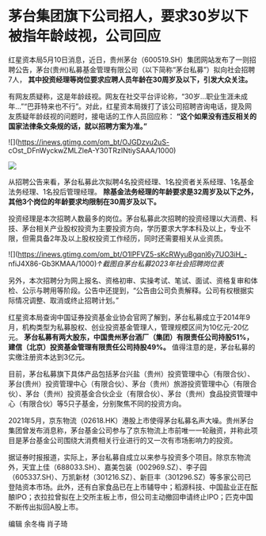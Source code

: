 # 茅台集团旗下公司招人，要求30岁以下被指年龄歧视，公司回应

红星资本局5月10日消息，近日，贵州茅台（600519.SH）集团网站发布了一则招聘公告，茅台(贵州)私募基金管理有限公司（以下简称“茅台私募”）拟向社会招聘7人，
**其中投资经理等岗位要求应聘人员年龄在30周岁及以下，引发大众关注。**

有网友质疑称，这是年龄歧视。网友在社交平台评论称，“30岁…职业生涯未成年…”“巴菲特来也不行”。对此，红星资本局拨打了该公司招聘咨询电话，提及网友质疑年龄歧视的问题时，接电话的工作人员回应称：
**“这个如果没有违反相关的国家法律条文条规的话，就以招聘方案为准。”**

![](https://inews.gtimg.com/om_bt/OJGDzvu2uS-
cOst_DFnWyckwZMLZleA-Y30TRzINtiySAAA/1000)

![](https://inews.gtimg.com/om_bt/Oflk7e4OUHfr2Linyu0-Qyy8gnRtl61BZZf6Xkl0Tz9FUAA/1000)

从招聘公告来看，茅台私募此次拟聘4名投资经理、1名投资者关系经理、1名基金法务经理、1名投后管理经理。
**除基金法务经理的年龄要求是32周岁及以下之外，其他3个岗位的年龄要求均限制在30周岁及以下。**

投资经理是本次招聘人数最多的岗位。茅台私募此次招聘的投资经理以大消费、科技、茅台相关产业股权投资为主要投资方向，学历要求大学本科及以上，专业不限，但需具备2年及以上股权投资工作经历，同时还需要相关从业资质。

![](https://inews.gtimg.com/om_bt/O1lPFVZ5-sKcRWyuBgqnl6y7UO3iH_-
nfiJ4X86-Gb3KMAA/1000)_↑截图自茅台私募2023年社会招聘岗位表_

另外，本次招聘分为网上报名、资格初审、实操考试、笔试、面试、资格复审和体检、公示与聘用等阶段。公告中还提到，“公告由公司负责解释。公司有权根据实际情况调整、取消或终止招聘计划。”

红星资本局查询中国证券投资基金业协会官网了解到，茅台私募成立于2014年9月，机构类型为私募股权、创业投资基金管理人，管理规模区间为10亿元-20亿元。
**茅台私募有两大股东，中国贵州茅台酒厂（集团）有限责任公司持股51%，建信（北京）投资基金管理有限责任公司持股49%。**
值得注意的是，茅台私募的实缴注册资本达到3亿元。

目前，茅台私募旗下具体产品包括茅台兴盐（贵州）投资管理中心（有限合伙）、茅台(贵州）投资管理中心（有限合伙）、茅台（贵州）旅游投资管理中心（有限合伙）、茅台（贵州）投资基金合伙企业（有限合伙）、茅台（贵州）食品投资管理中心（有限合伙）等5只子基金，分别聚焦不同的投资方向。

2021年5月，京东物流（02618.HK）港股上市使得茅台私募名声大噪。贵州茅台集团曾发布消息称，茅台基金公司参与了京东物流上市前唯一一轮融资，并称此项目是茅台基金公司围绕大消费相关行业进行的又一次有市场影响力的投资。

据证券时报报道，实际上，茅台私募自成立以来参与投资多个项目。除京东物流外，天宜上佳（688033.SH）、嘉美包装（002969.SZ）、李子园（605337.SH）、万凯新材（301216.SZ）、新巨丰（301296.SZ）等多家公司已登陆资本市场。此外，还有白家食品已在上市辅导中；稻源科技、中国盐业正在酝酿IPO；衣拉拉曾拟在上交所主板上市，但公司主动撤回申请终止IPO；匹克中国不断传出拟回A股上市。

编辑 余冬梅 肖子琦

